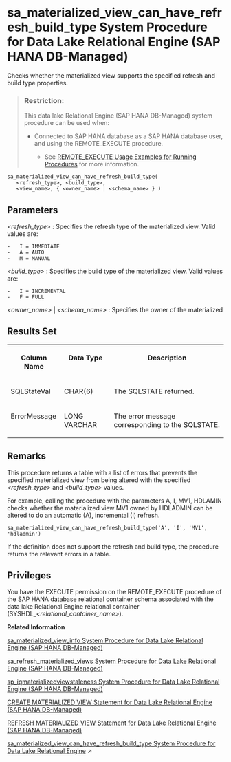 <!-- loio46d97724fd354bb68d1c4081bd2576b0 -->

# sa\_materialized\_view\_can\_have\_refresh\_build\_type System Procedure for Data Lake Relational Engine \(SAP HANA DB-Managed\)

Checks whether the materialized view supports the specified refresh and build type properties.



> ### Restriction:  
> This data lake Relational Engine \(SAP HANA DB-Managed\) system procedure can be used when:
> 
> -   Connected to SAP HANA database as a SAP HANA database user, and using the REMOTE\_EXECUTE procedure.
> 
>     -   See [REMOTE\_EXECUTE Usage Examples for Running Procedures](remote-execute-usage-examples-for-running-procedures-3e7f86d.md) for more information.



```
sa_materialized_view_can_have_refresh_build_type(
   <refresh_type>, <build_type>, 
   <view_name>, { <owner_name> | <schema_name> } )
```



<a name="loio46d97724fd354bb68d1c4081bd2576b0__section_vsv_nhd_bwb"/>

## Parameters

 *<refresh\_type\>* 
 :   Specifies the refresh type of the materialized view. Valid values are:

    -   I = IMMEDIATE
    -   A = AUTO
    -   M = MANUAL

  *<build\_type\>* 
 :   Specifies the build type of the materialized view. Valid values are:

    -   I = INCREMENTAL
    -   F = FULL

  *<owner\_name\>* | *<schema\_name\>*
 :   Specifies the owner of the materialized

 

<a name="loio46d97724fd354bb68d1c4081bd2576b0__section_m1k_4hd_bwb"/>

## Results Set


<table>
<tr>
<th valign="top">

Column Name



</th>
<th valign="top">

Data Type



</th>
<th valign="top">

Description



</th>
</tr>
<tr>
<td valign="top">

SQLStateVal



</td>
<td valign="top">

CHAR\(6\)



</td>
<td valign="top">

The SQLSTATE returned.



</td>
</tr>
<tr>
<td valign="top">

ErrorMessage



</td>
<td valign="top">

LONG VARCHAR



</td>
<td valign="top">

The error message corresponding to the SQLSTATE.



</td>
</tr>
</table>



<a name="loio46d97724fd354bb68d1c4081bd2576b0__section_s2g_phd_bwb"/>

## Remarks

This procedure returns a table with a list of errors that prevents the specified materialized view from being altered with the specified *<refresh\_type\>* and *<build\_type\>* values.

For example, calling the procedure with the parameters A, I, MV1, HDLAMIN checks whether the materialized view MV1 owned by HDLADMIN can be altered to do an automatic \(A\), incremental \(I\) refresh.

```
sa_materialized_view_can_have_refresh_build_type('A', 'I', 'MV1', 'hdladmin')
```

If the definition does not support the refresh and build type, the procedure returns the relevant errors in a table.



<a name="loio46d97724fd354bb68d1c4081bd2576b0__section_mth_lhd_bwb"/>

## Privileges

You have the EXECUTE permission on the REMOTE\_EXECUTE procedure of the SAP HANA database relational container schema associated with the data lake Relational Engine relational container \(SYSHDL\_*<relational\_container\_name\>*\).

**Related Information**  


[sa\_materialized\_view\_info System Procedure for Data Lake Relational Engine \(SAP HANA DB-Managed\)](sa-materialized-view-info-system-procedure-for-data-lake-relational-engine-sap-hana-db-ma-7897509.md "Returns information about the specified materialized views.")

[sa\_refresh\_materialized\_views System Procedure for Data Lake Relational Engine \(SAP HANA DB-Managed\)](sa-refresh-materialized-views-system-procedure-for-data-lake-relational-engine-sap-hana-d-3b20ca4.md "Initializes all materialized views that are in an uninitialized state.")

[sp\_iqmaterializedviewstaleness System Procedure for Data Lake Relational Engine \(SAP HANA DB-Managed\)](sp-iqmaterializedviewstaleness-system-procedure-for-data-lake-relational-engine-sap-hana-0342f57.md "Displays staleness information about the visible version of a materialized view.")

[CREATE MATERIALIZED VIEW Statement for Data Lake Relational Engine \(SAP HANA DB-Managed\)](../030-sql-statements/create-materialized-view-statement-for-data-lake-relational-engine-sap-hana-db-managed-816c0ee.md "Creates a materialized view.")

[REFRESH MATERIALIZED VIEW Statement for Data Lake Relational Engine \(SAP HANA DB-Managed\)](../030-sql-statements/refresh-materialized-view-statement-for-data-lake-relational-engine-sap-hana-db-managed-817277b.md "Initializes or refreshes the data in a materialized view by executing its query definition.")

[sa_materialized_view_can_have_refresh_build_type System Procedure for Data Lake Relational Engine](https://help.sap.com/viewer/19b3964099384f178ad08f2d348232a9/2023_1_QRC/en-US/7d2d2da5be7e45eaa465aa7f13cde013.html "Checks whether the materialized view supports the specified refresh and build type properties.") :arrow_upper_right:


